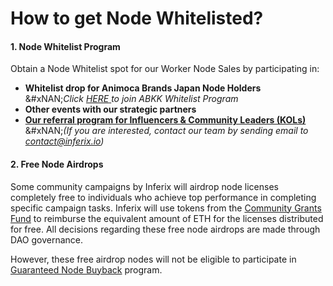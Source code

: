 # How to get Node Whitelisted?

#### 1. **Node Whitelist Program**

Obtain a Node Whitelist spot for our Worker Node Sales by participating in:

* **Whitelist drop for Animoca Brands Japan Node Holders**\
  &#xNAN;_&#x43;lick_ [_HERE_ ](https://docs.google.com/forms/d/e/1FAIpQLSdmw6dGY5RKqkXjCUdiB4EqnBlGlWZv4OIhWN0kiGsuREVcww/viewform?usp=header)_to join ABKK Whitelist Program_
* **Other events with our strategic partners**&#x20;
* [**Our referral program for Influencers & Community Leaders (KOLs)**](referral-program.md)\
  &#xNAN;_(If you are interested, contact our team by sending email to contact@inferix.io)_



#### 2. Free Node Airdrops

Some community campaigns by Inferix will airdrop node licenses completely free to individuals who achieve top performance in completing specific campaign tasks. Inferix will use tokens from the [Community Grants Fund](../../inferix-whitepaper/economic-model/token-metrics-and-allocation/token-allocation.md) to reimburse the equivalent amount of ETH for the licenses distributed for free. All decisions regarding these free node airdrops are made through DAO governance.

However, these free airdrop nodes will not be eligible to participate in [Guaranteed Node Buyback](guaranteed-node-buyback.md) program.
